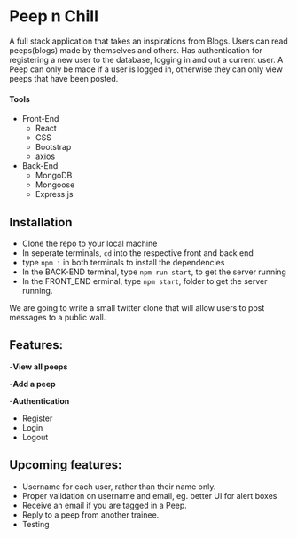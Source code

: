 # Peep n Chill

A full stack application that takes an inspirations from Blogs. Users can read peeps(blogs) made by themselves and others. Has authentication for registering a new user to the database, logging in and out a current user. A Peep can only be made if a user is logged in, otherwise they can only view peeps that have been posted.

#### Tools

- Front-End
  - React
  - CSS
  - Bootstrap
  - axios
- Back-End
  - MongoDB
  - Mongoose
  - Express.js

## Installation

- Clone the repo to your local machine
- In seperate terminals, `cd` into the respective front and back end
- type `npm i` in both terminals to install the dependencies
- In the BACK-END terminal, type `npm run start`, to get the server running
- In the FRONT_END erminal, type `npm start`, folder to get the server running.

We are going to write a small twitter clone that will allow users to post messages to a public wall.

## Features:

-**View all peeps**

-**Add a peep**

-**Authentication**

- Register
- Login
- Logout

## Upcoming features:

- Username for each user, rather than their name only.
- Proper validation on username and email, eg. better UI for alert boxes
- Receive an email if you are tagged in a Peep.
- Reply to a peep from another trainee.
- Testing
